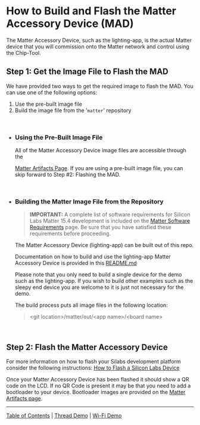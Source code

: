 # How to Build and Flash the Matter Accessory Device (MAD)

The Matter Accessory Device, such as the lighting-app, is the actual Matter
device that you will commission onto the Matter network and control using the
Chip-Tool.

## Step 1: Get the Image File to Flash the MAD

We have provided two ways to get the required image to flash the MAD. You can
use one of the following options:

1. Use the pre-built image file
2. Build the image file from the '`matter`' repository

<br>

-   ### **Using the Pre-Built Image File**

    All of the Matter Accessory Device image files are accessible through the

    [Matter Artifacts Page](../general/ARTIFACTS.md). If you are using a
    pre-built image file, you can skip forward to Step #2: Flashing the MAD.

<br>

-   ### **Building the Matter Image File from the Repository**

    > **IMPORTANT:** A complete list of software requirements for Silicon Labs
    > Matter 15.4 development is included on the
    > [Matter Software Requirements](../general/SOFTWARE_REQUIREMENTS.md) page.
    > Be sure that you have satisfied these requirements before proceeding.

    The Matter Accessory Device (lighting-app) can be built out of this repo.

    Documentation on how to build and use the lighting-app Matter Accessory
    Device is provided in this
    [README.md](../../../examples/lighting-app/efr32/README.md)

    Please note that you only need to build a single device for the demo such as
    the lighting-app. If you wish to build other examples such as the sleepy end
    device you are welcome to it is just not necessary for the demo.

    The build process puts all image files in the following location:

    > \<git location>/matter/out/\<app name>/\<board name>

<br>

## Step 2: Flash the Matter Accessory Device

For more information on how to flash your Silabs development platform consider
the following instructions:
[How to Flash a Silicon Labs Device](../general/FLASH_SILABS_DEVICE.md)

Once your Matter Accessory Device has been flashed it should show a QR code on
the LCD. If no QR Code is present it may be that you need to add a bootloader to
your device. Bootloader images are provided on the
[Matter Artifacts page](../general/ARTIFACTS.md).

---

[Table of Contents](../README.md) | [Thread Demo](./DEMO_OVERVIEW.md) |
[Wi-Fi Demo](../wifi/DEMO_OVERVIEW.md)
